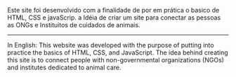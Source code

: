 Este site foi desenvolvido com a finalidade de por em prática o basico de HTML, CSS e javaScrip.
a Idéia de criar um site para conectar as pessoas as ONGs e Instituitos de cuidados de animais.
******************************************************************************************************************************************
In English: This website was developed with the purpose of putting into practice the basics of HTML, CSS, and JavaScript. 
The idea behind creating this site is to connect people with non-governmental organizations (NGOs) and institutes dedicated to animal care.
